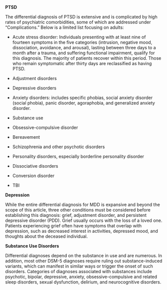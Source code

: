 **PTSD**

The differential diagnosis of PTSD is extensive and is complicated by high rates of psychiatric comorbidities, some of which are addressed under “Complications.” Below is a limited list focusing on adults:

- Acute stress disorder: Individuals presenting with at least nine of fourteen symptoms in the five categories (intrusion, negative mood, dissociation, avoidance, and arousal), lasting between three days to a month after a trauma, and suffering functional impairment, qualify for this diagnosis. The majority of patients recover within this period. Those who remain symptomatic after thirty days are reclassified as having PTSD.

- Adjustment disorders

- Depressive disorders

- Anxiety disorders: includes specific phobias, social anxiety disorder (social phobia), panic disorder, agoraphobia, and generalized anxiety disorder.

- Substance use

- Obsessive-compulsive disorder

- Bereavement

- Schizophrenia and other psychotic disorders

- Personality disorders, especially borderline personality disorder

- Dissociative disorders

- Conversion disorder

- TBI

**Depression**

While the entire differential diagnosis for MDD is expansive and beyond the scope of this article, three other conditions must be considered before establishing this diagnosis: grief, adjustment disorder, and persistent depressive disorder (PDD). Grief usually occurs with the loss of a loved one. Patients experiencing grief often have symptoms that overlap with depression, such as decreased interest in activities, depressed mood, and thoughts about the deceased individual.

**Substance Use Disorders**

Differential diagnoses depend on the substance in use and are numerous. In addition, most other DSM-5 diagnoses require ruling out substance-induced variants, which can manifest in similar ways or trigger the onset of such disorders. Categories of diagnoses associated with substances include psychotic, bipolar, depressive, anxiety, obsessive-compulsive and related sleep disorders, sexual dysfunction, delirium, and neurocognitive disorders.
